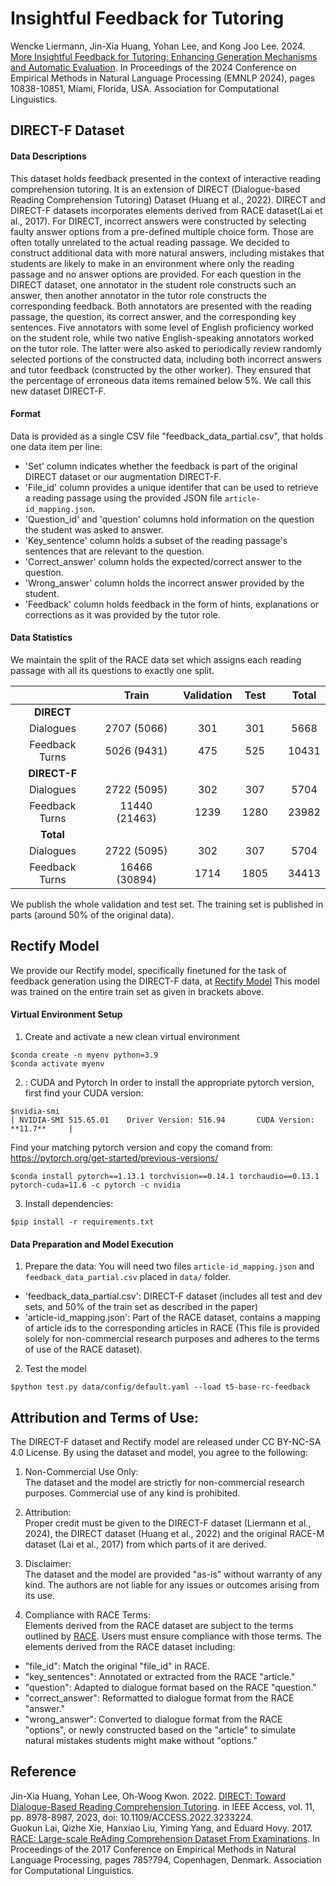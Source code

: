 # Insightful Feedback for Tutoring
Wencke Liermann, Jin-Xia Huang, Yohan Lee, and Kong Joo Lee. 2024. [More Insightful Feedback for Tutoring: Enhancing Generation Mechanisms and Automatic Evaluation](https://aclanthology.org/2024.emnlp-main.605/). In Proceedings of the 2024 Conference on Empirical Methods in Natural Language Processing (EMNLP 2024), pages 10838-10851, Miami, Florida, USA. Association for Computational Linguistics.

## DIRECT-F Dataset
#### Data Descriptions

This dataset holds feedback presented in the context of interactive reading comprehension tutoring. It is an extension of DIRECT (Dialogue-based Reading Comprehension Tutoring) Dataset (Huang et al., 2022). DIRECT and DIRECT-F datasets incorporates elements derived from RACE dataset(Lai et al., 2017). 
For DIRECT, incorrect answers were constructed by selecting faulty answer options from a pre-defined multiple choice form. Those are often totally unrelated to the actual reading passage. We decided to construct additional data with more natural answers, including mistakes that students are likely to make in an environment where only the reading passage and no answer options are provided. For each question in the DIRECT dataset, one annotator in the student role constructs such an answer, then another annotator in the tutor role constructs the corresponding feedback. Both annotators are presented with the reading passage, the question, its correct answer, and the corresponding key sentences. Five annotators with some level of English proficiency worked on the student role, while two native English-speaking annotators worked on the tutor role. The latter were also asked to periodically review randomly selected portions of the constructed data, including both incorrect answers and tutor feedback (constructed by the other worker). They ensured that the percentage of erroneous data items remained below 5%. We call this new dataset DIRECT-F.

#### Format
Data is provided as a single CSV file "feedback_data_partial.csv", that holds one data item per line:
- 'Set' column indicates whether the feedback is part of the original DIRECT dataset or our augmentation DIRECT-F.  
- 'File_id' column provides a unique identifer that can be used to retrieve a reading passage using the provided JSON file `article-id_mapping.json`.  
- 'Question_id' and 'question' columns hold information on the question the student was asked to answer.  
- 'Key_sentence' column holds a subset of the reading passage's sentences that are relevant to the question.  
- 'Correct_answer' column holds the expected/correct answer to the question.  
- 'Wrong_answer' column holds the incorrect answer provided by the student.  
- 'Feedback' column holds feedback in the form of hints, explanations or corrections as it was provided by the tutor role.  

#### Data Statistics

We maintain the split of the RACE data set which assigns each reading passage with all its questions to exactly one split.

| | Train | Validation | Test | | Total |
| :---: | :---: | :---: | :---: | :-: | :---: |
| **DIRECT**  |   |   |   | |   |
| Dialogues | 2707 (5066) | 301 | 301 || 5668  |
| Feedback Turns | 5026 (9431) | 475 | 525 || 10431  |
| **DIRECT-F** |   |   |   | |   |
| Dialogues | 2722 (5095) | 302 | 307 || 5704 |
| Feedback Turns | 11440 (21463) | 1239 | 1280 || 23982 |
| **Total** |   |   |   | |   |
| Dialogues | 2722 (5095)  | 302  | 307  | | 5704  |
| Feedback Turns | 16466 (30894)  | 1714  | 1805  | | 34413  |

We publish the whole validation and test set. The training set is published in parts (around 50% of the original data).

## Rectify Model
We provide our Rectify model, specifically finetuned for the task of feedback generation using the DIRECT-F data, at [Rectify Model](https://huggingface.co/etri-lirs/t5-base-rc-feedback) This model was trained on the entire train set as given in brackets above.

#### Virtual Environment Setup
1. Create and activate a new clean virtual environment
```
$conda create -n myenv python=3.9
$conda activate myenv
```

2. : CUDA and Pytorch
In order to install the appropriate pytorch version, first find your CUDA version:
```
$nvidia-smi
| NVIDIA-SMI 515.65.01    Driver Version: 516.94       CUDA Version: **11.7**     |
```
Find your matching pytorch version and copy the comand from: https://pytorch.org/get-started/previous-versions/
```
$conda install pytorch==1.13.1 torchvision==0.14.1 torchaudio==0.13.1 pytorch-cuda=11.6 -c pytorch -c nvidia
```

3. Install dependencies:
```
$pip install -r requirements.txt
```

#### Data Preparation and Model Execution
1. Prepare the data:
You will need two files `article-id_mapping.json` and `feedback_data_partial.csv` placed in `data/` folder.  
- 'feedback_data_partial.csv': DIRECT-F dataset (includes all test and dev sets, and 50% of the train set as described in the paper)
- 'article-id_mapping.json': Part of the RACE dataset, contains a mapping of article ids to the corresponding articles in RACE (This file is provided solely for non-commercial research purposes and adheres to the terms of use of the RACE dataset).


2. Test the model
```
$python test.py data/config/default.yaml --load t5-base-rc-feedback
```


## Attribution and Terms of Use:
The DIRECT-F dataset and Rectify model are released under CC BY-NC-SA 4.0 License. By using the dataset and model, you agree to the following:  

1. Non-Commercial Use Only:   
The dataset and the model are strictly for non-commercial research purposes. Commercial use of any kind is prohibited.  
  
2. Attribution:   
Proper credit must be given to the DIRECT-F dataset (Liermann et al., 2024), the DIRECT dataset (Huang et al., 2022) and the original RACE-M dataset (Lai et al., 2017) from which parts of it are derived.  
  
3. Disclaimer:   
The dataset and the model are provided "as-is" without warranty of any kind. The authors are not liable for any issues or outcomes arising from its use.  

4. Compliance with RACE Terms:   
Elements derived from the RACE dataset are subject to the terms outlined by [RACE](https://www.cs.cmu.edu/~glai1/data/race/#:~:text=notes). Users must ensure compliance with those terms.
The elements derived from the RACE dataset including:
- "file_id": Match the original "file_id" in RACE.
- "key_sentences": Annotated or extracted from the RACE "article."
- "question": Adapted to dialogue format based on the RACE "question."
- "correct_answer": Reformatted to dialogue format from the RACE "answer."
- "wrong_answer": Converted to dialogue format from the RACE "options", or newly constructed based on the "article" to simulate natural mistakes students might make without "options."

## Reference
Jin-Xia Huang, Yohan Lee, Oh-Woog Kwon. 2022. [DIRECT: Toward Dialogue-Based Reading Comprehension Tutoring](https://ieeexplore.ieee.org/document/10003215). in IEEE Access, vol. 11, pp. 8978-8987, 2023, doi: 10.1109/ACCESS.2022.3233224.  
Guokun Lai, Qizhe Xie, Hanxiao Liu, Yiming Yang, and Eduard Hovy. 2017. [RACE: Large-scale ReAding Comprehension Dataset From Examinations](https://aclanthology.org/D17-1082/). In Proceedings of the 2017 Conference on Empirical Methods in Natural Language Processing, pages 785?794, Copenhagen, Denmark. Association for Computational Linguistics.  
